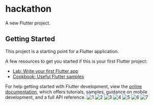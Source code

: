# hackathon

A new Flutter project.

## Getting Started

This project is a starting point for a Flutter application.

A few resources to get you started if this is your first Flutter project:

- [Lab: Write your first Flutter app](https://docs.flutter.dev/get-started/codelab)
- [Cookbook: Useful Flutter samples](https://docs.flutter.dev/cookbook)

For help getting started with Flutter development, view the
[online documentation](https://docs.flutter.dev/), which offers tutorials,
samples, guidance on mobile development, and a full API reference.
![1](https://user-images.githubusercontent.com/114803604/217139483-74b3ba06-8730-4333-8b1a-a6d8cb97e86e.png)
![2](https://user-images.githubusercontent.com/114803604/217139536-5930585b-b4bb-42e3-9c61-9aa7fceb6212.png)
![3](https://user-images.githubusercontent.com/114803604/217139549-d6566fbc-46bb-4f80-b0ed-0aa8f687cfa6.png)
![4](https://user-images.githubusercontent.com/114803604/217139557-92f09fdb-300a-4e14-a843-eaee0fe00213.png)
![5](https://user-images.githubusercontent.com/114803604/217139564-90fb42ce-157b-41e8-9078-2c877a417313.png)
![6](https://user-images.githubusercontent.com/114803604/217139575-2d273ffe-431a-4fd4-8cce-90601e98d8fb.png)
![7](https://user-images.githubusercontent.com/114803604/217139584-fbecbed6-0a6e-48da-a034-0ea475fde5dd.png)
